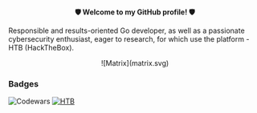 **<p align=center> 🛡️ Welcome to my GitHub profile! 🛡️ </p>**

Responsible and results-oriented Go developer, as well as a passionate cybersecurity enthusiast, eager to research, for which use the platform - HTB (HackTheBox).

<div align="center">
  ![Matrix](matrix.svg)
</div>

### Badges
![Codewars](https://www.codewars.com/users/fr13n8/badges/large)
[ ![HTB](https://www.hackthebox.com/badge/image/282711)](https://app.hackthebox.com/profile/282711)
